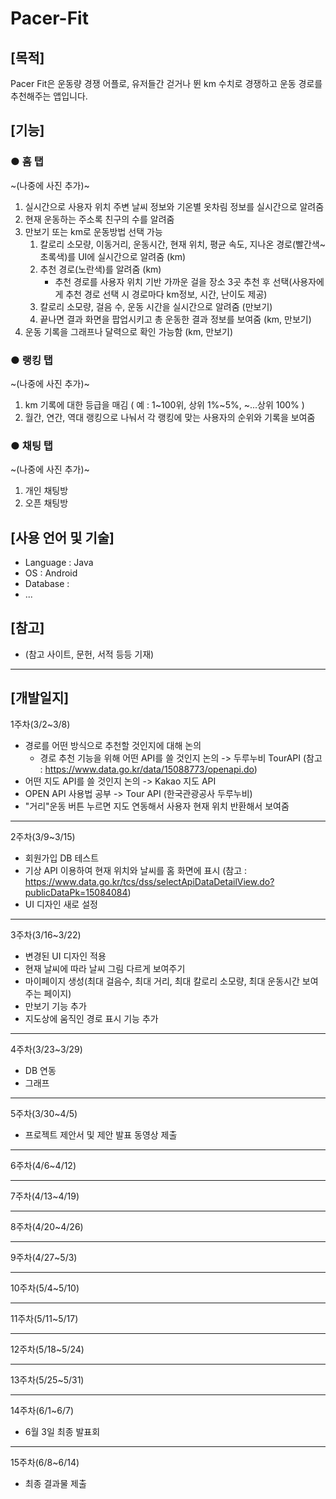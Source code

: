 # Pacer-Fit

## [목적]
Pacer Fit은 운동량 경쟁 어플로, 유저들간 걷거나 뛴 km 수치로 경쟁하고 운동 경로를 추천해주는 앱입니다.

## [기능]
### ● 홈 탭
~(나중에 사진 추가)~
1. 실시간으로 사용자 위치 주변 날씨 정보와 기온별 옷차림 정보를 실시간으로 알려줌
2. 현재 운동하는 주소록 친구의 수를 알려줌
3. 만보기 또는 km로 운동방법 선택 가능
    1. 칼로리 소모량, 이동거리, 운동시간, 현재 위치, 평균 속도, 지나온 경로(빨간색~초록색)를 UI에 실시간으로 알려줌 (km)
    2. 추천 경로(노란색)를 알려줌 (km)
       - 추천 경로를 사용자 위치 기반 가까운 걸을 장소 3곳 추천 후 선택(사용자에게 추천 경로 선택 시 경로마다 km정보, 시간, 난이도 제공)
    3. 칼로리 소모량, 걸음 수, 운동 시간을 실시간으로 알려줌 (만보기)
    4. 끝나면 결과 화면을 팝업시키고 총 운동한 결과 정보를 보여줌 (km, 만보기)
4. 운동 기록을 그래프나 달력으로 확인 가능함 (km, 만보기)

### ● 랭킹 탭
~(나중에 사진 추가)~
1. km 기록에 대한 등급을 매김 ( 예 : 1~100위, 상위 1%~5%, ~...상위 100% )
2. 월간, 연간, 역대 랭킹으로 나눠서 각 랭킹에 맞는 사용자의 순위와 기록을 보여줌

### ● 채팅 탭
~(나중에 사진 추가)~
1. 개인 채팅방
2. 오픈 채팅방

## [사용 언어 및 기술]
- Language : Java
- OS : Android
- Database : 
- ...

## [참고]
- (참고 사이트, 문헌, 서적 등등 기재)

***

## [개발일지]

1주차(3/2~3/8)
- 경로를 어떤 방식으로 추천할 것인지에 대해 논의
  - 경로 추천 기능을 위해 어떤 API를 쓸 것인지 논의 -> 두루누비 TourAPI (참고 : <https://www.data.go.kr/data/15088773/openapi.do>)
- 어떤 지도 API를 쓸 것인지 논의 -> Kakao 지도 API
- OPEN API 사용법 공부 -> Tour API (한국관광공사 두루누비)
- "거리"운동 버튼 누르면 지도 연동해서 사용자 현재 위치 반환해서 보여줌
***
2주차(3/9~3/15)
- 회원가입 DB 테스트
- 기상 API 이용하여 현재 위치와 날씨를 홈 화면에 표시 (참고 : <https://www.data.go.kr/tcs/dss/selectApiDataDetailView.do?publicDataPk=15084084>)
- UI 디자인 새로 설정
***
3주차(3/16~3/22)
- 변경된 UI 디자인 적용
- 현재 날씨에 따라 날씨 그림 다르게 보여주기
- 마이페이지 생성(최대 걸음수, 최대 거리, 최대 칼로리 소모량, 최대 운동시간 보여주는 페이지)
- 만보기 기능 추가
- 지도상에 움직인 경로 표시 기능 추가
***
4주차(3/23~3/29)
- DB 연동
- 그래프
***
5주차(3/30~4/5)
- 프로젝트 제안서 및 제안 발표 동영상 제출
***
6주차(4/6~4/12)

***
7주차(4/13~4/19)

***
8주차(4/20~4/26)

***
9주차(4/27~5/3)

***
10주차(5/4~5/10)

***
11주차(5/11~5/17)

***
12주차(5/18~5/24)

***
13주차(5/25~5/31)

***
14주차(6/1~6/7)
- 6월 3일 최종 발표회
***
15주차(6/8~6/14)
- 최종 결과물 제출
